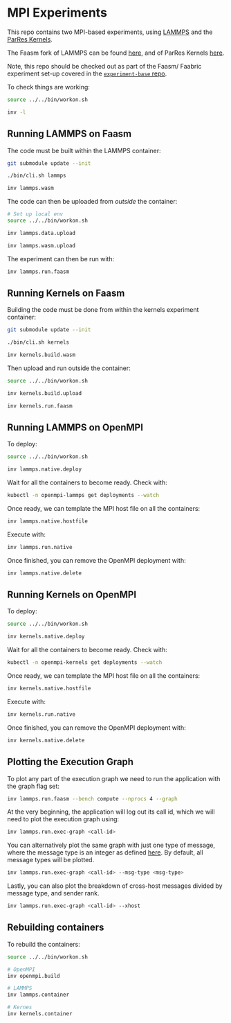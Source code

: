 # MPI Experiments

This repo contains two MPI-based experiments, using
[LAMMPS](https://lammps.sandia.gov/) and the
[ParRes Kernels](https://github.com/ParRes/Kernels).

The Faasm fork of LAMMPS can be found [here](https://github.com/faasm/lammps),
and of ParRes Kernels [here](https://github.com/faasm/Kernels).

Note, this repo should be checked out as part of the Faasm/ Faabric experiment
set-up covered in the [`experiment-base`
repo](https://github.com/faasm/experiment-base).

To check things are working:

```bash
source ../../bin/workon.sh

inv -l
```

## Running LAMMPS on Faasm

The code must be built within the LAMMPS container:

```bash
git submodule update --init

./bin/cli.sh lammps

inv lammps.wasm
```

The code can then be uploaded from _outside_ the container:

```bash
# Set up local env
source ../../bin/workon.sh

inv lammps.data.upload

inv lammps.wasm.upload
```

The experiment can then be run with:

```bash
inv lammps.run.faasm
```

## Running Kernels on Faasm

Building the code must be done from within the kernels experiment container:

```bash
git submodule update --init

./bin/cli.sh kernels

inv kernels.build.wasm
```

Then upload and run outside the container:

```bash
source ../../bin/workon.sh

inv kernels.build.upload

inv kernels.run.faasm
```

## Running LAMMPS on OpenMPI

To deploy:

```bash
source ../../bin/workon.sh

inv lammps.native.deploy
```

Wait for all the containers to become ready. Check with:

```bash
kubectl -n openmpi-lammps get deployments --watch
```

Once ready, we can template the MPI host file on all the containers:

```bash
inv lammps.native.hostfile
```

Execute with:

```bash
inv lammps.run.native
```

Once finished, you can remove the OpenMPI deployment with:

```bash
inv lammps.native.delete
```

## Running Kernels on OpenMPI

To deploy:

```bash
source ../../bin/workon.sh

inv kernels.native.deploy
```

Wait for all the containers to become ready. Check with:

```bash
kubectl -n openmpi-kernels get deployments --watch
```

Once ready, we can template the MPI host file on all the containers:

```bash
inv kernels.native.hostfile
```

Execute with:

```bash
inv kernels.run.native
```

Once finished, you can remove the OpenMPI deployment with:

```bash
inv kernels.native.delete
```

## Plotting the Execution Graph

To plot any part of the execution graph we need to run the application with
the graph flag set:

```bash
inv lammps.run.faasm --bench compute --nprocs 4 --graph
```

At the very beginning, the application will log out its call id, which we will
need to plot the execution graph using:

```bash
inv lammps.run.exec-graph <call-id>
```

You can alternatively plot the same graph with just one type of message, where
the message type is an integer as defined [here](https://github.com/faasm/faabric/blob/4d2c310c02da43d4b81156fea717856d8443eba4/src/proto/faabric.proto#L66-L76).
By default, all message types will be plotted.

```bash
inv lammps.run.exec-graph <call-id> --msg-type <msg-type>
```

Lastly, you can also plot the breakdown of cross-host messages divided by
message type, and sender rank.

```bash
inv lammps.run.exec-graph <call-id> --xhost
```

## Rebuilding containers

To rebuild the containers:

```bash
source ../../bin/workon.sh

# OpenMPI
inv openmpi.build

# LAMMPS
inv lammps.container

# Kernes
inv kernels.container
```

